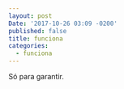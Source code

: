 ```yaml
---
layout: post
Date: '2017-10-26 03:09 -0200'
published: false
title: funciona
categories:
  - funciona
---
```

Só para garantir.